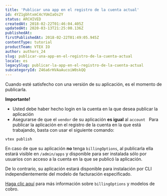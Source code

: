 ```yaml
---
title: 'Publicar una app en el registro de la cuenta actual'
id: 4YZ1gbhtxmC4cYUmIaOs2Y
status: ARCHIVED
createdAt: 2018-02-22T01:46:04.405Z
updatedAt: 2020-03-13T21:25:00.136Z
publishedAt: 
firstPublishedAt: 2018-02-22T01:49:05.945Z
contentType: tutorial
productTeam: VTEX IO
author: authors_24
slug: publicar-una-app-en-el-registro-de-la-cuenta-actual
locale: es
legacySlug: publicar-la-app-en-el-registro-de-la-cuenta-actual
subcategoryId: Z46a6rHVAaAucoiW0skQQ
---
```


Cuando esté satisfecho con una versión de su aplicación, es el momento de publicarla.

__Importante!__
- Usted debe haber hecho login en la cuenta en la que desea publicar la aplicación
- Asegurarse de que el `vendor` de su aplicación __es igual__ al `account`
 
Para publicar la aplicación en el registro de la cuenta en la que está trabajando, basta con usar el siguiente comando:

`vtex publish`

En caso de que su aplicación __no__ tenga `billingOptions`, al publicarla ella estará visible en `/admin/apps` y disponible para ser instalada sólo por usuarios con acceso a la cuenta en la que se publicó la aplicación.

De lo contrario, su aplicación estará disponible para instalación por CLI independientemente del modelo de facturación especificado.

[Haga clic aquí](/es/tutorial/modelos-de-precios-de-aplicaciones) para más información sobre `billingOptions` y modelos de cobro.
